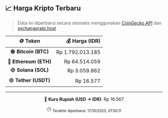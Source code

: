 

<!-- HARGA_KRIPTO -->
## 📈 Harga Kripto Terbaru

> Data ini diperbarui secara otomatis menggunakan [CoinGecko API](https://www.coingecko.com/) dan [exchangerate.host](https://exchangerate.host/)

<div align="center">

| 🪙 Token | 💰 Harga (IDR) |
|:------:|---------------:|
| 🟠 **Bitcoin (BTC)**   | Rp 1.792.013.185 |
| 🔵 **Ethereum (ETH)**  | Rp 64.514.059 |
| 🟣 **Solana (SOL)**    | Rp 3.059.862 |
| 🟢 **Tether (USDT)**   | Rp 16.577 |

---

💱 **Kurs Rupiah (USD → IDR)**: Rp 16.567

🕒 <sub>Terakhir diperbarui: 17/10/2025, 07.00.11</sub>

</div>
<!-- /HARGA_KRIPTO -->